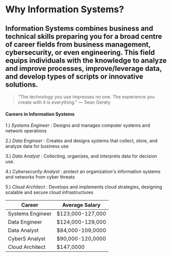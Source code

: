 # **Why Information Systems**? 
## Information Systems combines business and technical skills preparing you for a broad centre of career fields from business management, cybersecurity, or even engineering. This field equips individuals with the knowledge to analyze and improve processes, improve/leverage data, and develop types of scripts or innovative solutions. 

>  “The technology you use impresses no one. The experience you create with it is everything.” — Sean Gerety

#### Careers in Information Systems
1.) _Systems Engineer_ 
    : Designs and manages computer systems and network operations

2.) _Data Engineer_
    : Creates and designs systems that collect, store, and analyze data for business use

3.) _Data Analyst_
    : Collecting, organizes, and interprets data for decision use. 

4.) _Cybersecurity Analyst_
    : protect an organization's information systems and networks from cyber threats

5.) _Cloud Architect_
    : Develops and implements cloud strategies, designing scalable and secure cloud infrastructures

| Career           |  Average Salary  | 
|------------------|------------------|
| Systems Engineer | $123,000-127,000 |
| Data Engineer    | $124,000-129,000 |
| Data Analyst     | $84,000-109,0000 | 
| CyberS Analyst   | $90,000-120,0000 | 
| Cloud Architect  | $147,0000        | 
